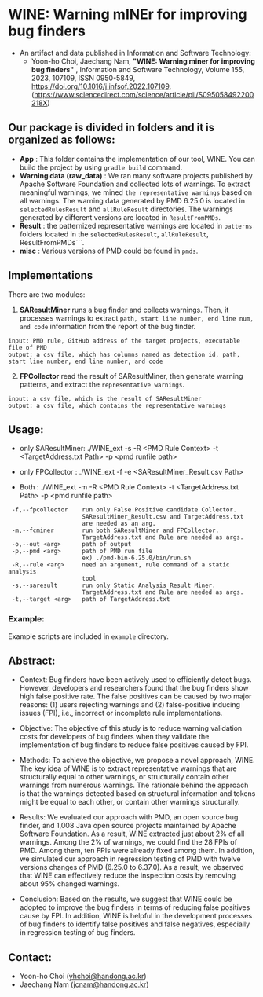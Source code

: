 # WINE: Warning mINEr for improving bug finders
- An artifact and data published in Information and Software Technology:
  - Yoon-ho Choi, Jaechang Nam, **"WINE: Warning miner for improving bug finders"** , Information and Software Technology, Volume 155, 2023, 107109, ISSN 0950-5849, https://doi.org/10.1016/j.infsof.2022.107109. (https://www.sciencedirect.com/science/article/pii/S095058492200218X)

## Our package is divided in folders and it is organized as follows:

- **App** : This folder contains the implementation of our tool, WINE. You can build the project by using ```gradle build``` command.
- **Warning data (raw_data)** : We ran many software projects published by Apache Software Foundation and collected lots of warnings. To extract meaningful warnings, we mined ```the representative warnings``` based on all warnings. The warning data generated by PMD 6.25.0 is located in ```selectedRulesResult``` and ```allRuleResult``` directories. The warnings generated by different versions are located in ```ResultFromPMDs```.
- **Result** : the patternized representative warnings are located in ```patterns``` folders located in the ```selectedRulesResult```, ```allRuleResult```, ResultFromPMDs```.
- **misc** : Various versions of PMD could be found in ```pmds```.

## Implementations
There are two modules: 
1) **SAResultMiner** runs a bug finder and collects warnings. Then, it processes warnings to extract ```path, start line number, end line num, and code``` information from the report of the bug finder.
```
input: PMD rule, GitHub address of the target projects, executable file of PMD
output: a csv file, which has columns named as detection id, path, start line number, end line number, and code
```
2) **FPCollector** read the result of SAResultMiner, then generate warning patterns, and extract the ```representative warnings```.
```
input: a csv file, which is the result of SAResultMiner
output: a csv file, which contains the representative warnings
```

## Usage:
- only SAResultMiner: ./WINE_ext -s -R \<PMD Rule Context> -t \<TargetAddress.txt Path> -p \<pmd runfile path>

- only FPCollector  : ./WINE_ext -f -e \<SAResultMiner_Result.csv Path> 
              
- Both              : ./WINE_ext -m -R \<PMD Rule Context> -t \<TargetAddress.txt Path> -p \<pmd runfile path>
  
```
 -f,--fpcollector    run only False Positive candidate Collector.
                     SAResultMiner_Result.csv and TargetAddress.txt
                     are needed as an arg.
 -m,--fcminer        run both SAResultMiner and FPCollector.
                     TargetAddress.txt and Rule are needed as args.
 -o,--out <arg>      path of output
 -p,--pmd <arg>      path of PMD run file
                     ex) ./pmd-bin-6.25.0/bin/run.sh
 -R,--rule <arg>     need an argument, rule command of a static analysis
                     tool
 -s,--saresult       run only Static Analysis Result Miner.
                     TargetAddress.txt and Rule are needed as args.
 -t,--target <arg>   path of TargetAddress.txt
```

### Example:
Example scripts are included in ```example``` directory.

## Abstract:
- Context:
Bug finders have been actively used to efficiently detect bugs. However, developers and researchers found that the bug finders show high false positive rate. The false positives can be caused by two major reasons: (1) users rejecting warnings and (2) false-positive inducing issues (FPI), i.e., incorrect or incomplete rule implementations.

- Objective:
The objective of this study is to reduce warning validation costs for developers of bug finders when they validate the implementation of bug finders to reduce false positives caused by FPI.

- Methods:
To achieve the objective, we propose a novel approach, WINE. The key idea of WINE is to extract representative warnings that are structurally equal to other warnings, or structurally contain other warnings from numerous warnings. The rationale behind the approach is that the warnings detected based on structural information and tokens might be equal to each other, or contain other warnings structurally.

- Results:
We evaluated our approach with PMD, an open source bug finder, and 1,008 Java open source projects maintained by Apache Software Foundation. As a result, WINE extracted just about 2% of all warnings. Among the 2% of warnings, we could find the 28 FPIs of PMD. Among them, ten FPIs were already fixed among them. In addition, we simulated our approach in regression testing of PMD with twelve versions changes of PMD (6.25.0 to 6.37.0). As a result, we observed that WINE can effectively reduce the inspection costs by removing about 95% changed warnings.

- Conclusion:
Based on the results, we suggest that WINE could be adopted to improve the bug finders in terms of reducing false positives cause by FPI. In addition, WINE is helpful in the development processes of bug finders to identify false positives and false negatives, especially in regression testing of bug finders.

## Contact:
- Yoon-ho Choi (yhchoi@handong.ac.kr)
- Jaechang Nam (jcnam@handong.ac.kr)
